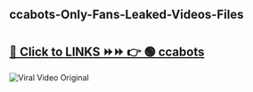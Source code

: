 
 ## ccabots-Only-Fans-Leaked-Videos-Files

# <h2><a href="https://mediaupload.pro?ccabots">🔗 Click to LINKS ⏩⏩ 👉 🟢 ccabots </a></h2>

<a href="https://mediaupload.pro?ccabots" rel="nofollow" data-target="animated-image.originalLink"><img src="https://i.ibb.co.com/xMMVF88/686577567.gif" alt="Viral Video Original" style="max-width: 100%; display: inline-block;" data-target="animated-image.originalImage"></a>